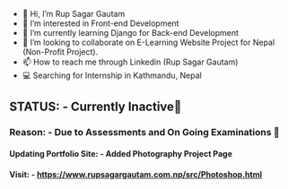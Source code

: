 - 👋 Hi, I’m Rup Sagar Gautam
- 👀 I’m interested in Front-end Development
- 🌱 I’m currently learning Django for Back-end Development
- 💞️ I’m looking to collaborate on E-Learning Website Project for Nepal (Non-Profit Project).
- 📫 How to reach me through Linkedin (Rup Sagar Gautam)
- 💻 Searching for Internship in Kathmandu, Nepal
## STATUS: - Currently Inactive🔴 
### Reason: - Due to Assessments and On Going Examinations 📃
#### Updating Portfolio Site: - Added Photography Project Page
#### Visit: - https://www.rupsagargautam.com.np/src/Photoshop.html


<!---
RupSagarGautam/RupSagarGautam is a ✨ special ✨ repository because its `README.md` (this file) appears on your GitHub profile.
You can click the Preview link to take a look at your changes.
--->
